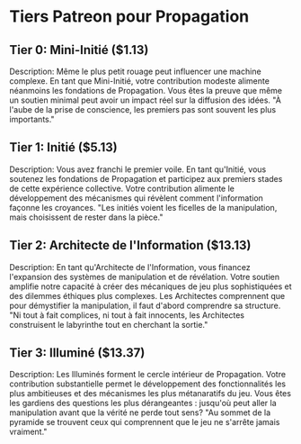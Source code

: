# Tiers Patreon pour Propagation

## Tier 0: Mini-Initié ($1.13)
Description:
Même le plus petit rouage peut influencer une machine complexe. En tant que Mini-Initié, votre contribution modeste alimente néanmoins les fondations de Propagation. Vous êtes la preuve que même un soutien minimal peut avoir un impact réel sur la diffusion des idées.
"À l'aube de la prise de conscience, les premiers pas sont souvent les plus importants."

## Tier 1: Initié ($5.13)
Description:
Vous avez franchi le premier voile. En tant qu'Initié, vous soutenez les fondations de Propagation et participez aux premiers stades de cette expérience collective. Votre contribution alimente le développement des mécanismes qui révèlent comment l'information façonne les croyances.
"Les initiés voient les ficelles de la manipulation, mais choisissent de rester dans la pièce."

## Tier 2: Architecte de l'Information ($13.13)
Description:
En tant qu'Architecte de l'Information, vous financez l'expansion des systèmes de manipulation et de révélation. Votre soutien amplifie notre capacité à créer des mécaniques de jeu plus sophistiquées et des dilemmes éthiques plus complexes. Les Architectes comprennent que pour démystifier la manipulation, il faut d'abord comprendre sa structure.
"Ni tout à fait complices, ni tout à fait innocents, les Architectes construisent le labyrinthe tout en cherchant la sortie."

## Tier 3: Illuminé ($13.37)
Description:
Les Illuminés forment le cercle intérieur de Propagation. Votre contribution substantielle permet le développement des fonctionnalités les plus ambitieuses et des mécanismes les plus métanaratifs du jeu. Vous êtes les gardiens des questions les plus dérangeantes : jusqu'où peut aller la manipulation avant que la vérité ne perde tout sens?
"Au sommet de la pyramide se trouvent ceux qui comprennent que le jeu ne s'arrête jamais vraiment."